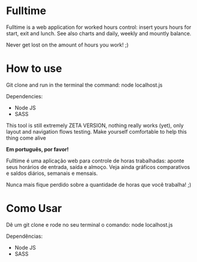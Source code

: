 # Fulltime

Fulltime is a web application for worked hours control: insert yours hours for start, exit and lunch. See also charts and daily, weekly and mountly balance. 

Never get lost on the amount of hours you work! ;)

# How to use

Git clone and run in the terminal the command: node localhost.js

Dependencies:

- Node JS
- SASS

This tool is still extremely ZETA VERSION, nothing really works (yet), only layout and navigation flows testing. Make yourself comfortable to help this thing come alive


<b>Em português, por favor!</b>

Fulltime é uma aplicação web para controle de horas trabalhadas: aponte seus horários de entrada, saída e almoço. Veja ainda gráficos comparativos e saldos diários, semanais e mensais. 

Nunca mais fique perdido sobre a quantidade de horas que você trabalha! ;)

# Como Usar

Dê um git clone e rode no seu terminal o comando: node localhost.js

Dependências:

- Node JS
- SASS